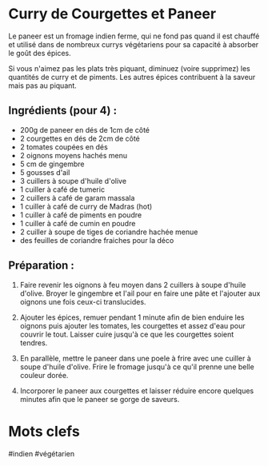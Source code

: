 Curry de Courgettes et Paneer
=================

Le paneer est un fromage indien ferme, qui ne fond pas quand
il est chauffé et utilisé dans de nombreux currys végétariens
pour sa capacité à absorber le goût des épices.

Si vous n'aimez pas les plats très piquant, diminuez (voire
supprimez) les quantités de curry et de piments. Les autres
épices contribuent à la saveur mais pas au piquant.

Ingrédients (pour 4) :
------

- 200g de paneer en dés de 1cm de côté
- 2 courgettes en dés de 2cm de côté
- 2 tomates coupées en dés
- 2 oignons moyens hachés menu
- 5 cm de gingembre
- 5 gousses d'ail
- 3 cuillers à soupe d'huile d'olive
- 1 cuiller à café de tumeric
- 2 cuillers à café de garam massala
- 1 cuiller à café de curry de Madras (hot)
- 1 cuiller à café de piments en poudre
- 1 cuiller à café de cumin en poudre
- 2 cuiller à soupe de tiges de coriandre hachée menue
- des feuilles de coriandre fraiches pour la déco

Préparation :
------

1. Faire revenir les oignons à feu moyen dans 2 cuillers à soupe
   d'huile d'olive. Broyer le gingembre et l'ail pour en faire une
   pâte et l'ajouter aux oignons une fois ceux-ci translucides.

2. Ajouter les épices, remuer pendant 1 minute afin de bien enduire
   les oignons puis ajouter les tomates, les courgettes et assez
   d'eau pour couvrir le tout. Laisser cuire jusqu'à ce que les
   courgettes soient tendres.

3. En parallèle, mettre le paneer dans une poele à frire avec une
   cuiller à soupe d'huile d'olive. Frire le fromage jusqu'à ce
   qu'il prenne une belle couleur dorée.

4. Incorporer le paneer aux courgettes et laisser réduire encore
   quelques minutes afin que le paneer se gorge de saveurs.


Mots clefs
=========

#indien
#végétarien
